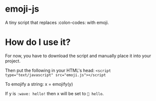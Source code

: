 # emoji-js
A tiny script that replaces :colon-codes: with emoji.

# How do I use it?
For now, you have to download the script and manually place it into your project.

Then put the following in your HTML's head:
`<script type="text/javascript" src="emoji.js"></script`

To emojify a string:
x = emojify(y)

If y is `:wave: hello!` then x will be set to `👋 hello`.
